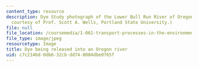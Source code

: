 ```yaml
---
content_type: resource
description: Dye Study photograph of the Lower Bull Run River of Oregon. (Photograph
  courtesy of Prof. Scott A. Wells, Portland State University.)
file: null
file_location: /coursemedia/1-061-transport-processes-in-the-environment-fall-2008/c7c2146d0db632cbdd748084dbe0765f_1-061f08.jpg
file_type: image/jpeg
resourcetype: Image
title: Dye being released into an Oregon river
uid: c7c2146d-0db6-32cb-dd74-8084dbe0765f
---
```

